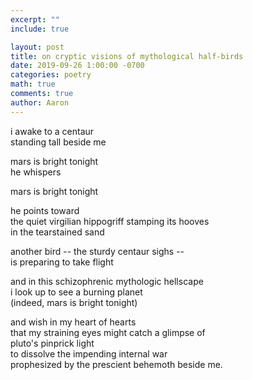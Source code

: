 ```yaml
---
excerpt: ""
include: true

layout: post
title: on cryptic visions of mythological half-birds 
date: 2019-09-26 1:00:00 -0700
categories: poetry
math: true
comments: true
author: Aaron
---
```


i awake to a centaur  
standing tall beside me  

mars is bright tonight  
he whispers  

mars is bright tonight  

he points toward  
the quiet virgilian hippogriff
stamping its hooves  
in the tearstained sand  

another bird -- the sturdy centaur sighs --  
is preparing to take flight  

and in this schizophrenic mythologic hellscape  
i look up to see a burning planet  
(indeed, mars is bright tonight)  

and wish in my heart of hearts  
that my straining eyes might catch a glimpse of  
pluto's pinprick light  
to dissolve the impending internal war  
prophesized by the prescient behemoth beside me.
